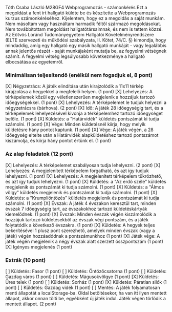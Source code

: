 Tóth Csaba László
M28GF4
Webprogramozás - számonkérés
Ezt a megoldást a fent írt hallgató küldte be és készítette a Webprogramozás kurzus számonkéréséhez.
Kijelentem, hogy ez a megoldás a saját munkám. Nem másoltam vagy használtam harmadik féltől 
származó megoldásokat. Nem továbbítottam megoldást hallgatótársaimnak, és nem is tettem közzé. 
Az Eötvös Loránd Tudományegyetem Hallgatói Követelményrendszere 
(ELTE szervezeti és működési szabályzata, II. Kötet, 74/C. §) kimondja, hogy mindaddig, 
amíg egy hallgató egy másik hallgató munkáját - vagy legalábbis annak jelentős részét - 
saját munkájaként mutatja be, az fegyelmi vétségnek számít. 
A fegyelmi vétség legsúlyosabb következménye a hallgató elbocsátása az egyetemről.

### Minimálisan teljesítendő (enélkül nem fogadjuk el, 8 pont)
[X] Négyzetrács: A játék elindítása után kirajzolódik a 11x11 térkép kirajzolása a hegyekkel a megfelelő helyen. (1 pont)
[X] Lehelyezés: A térképelemek közül egy véletlenszerűen megjelenik a hozzájuk tartozó időegységekkel. (1 pont)
[X] Lehelyezés: A térképelemet le tudjuk helyezni a négyzetrácsra (bárhova). (2 pont)
[X] Idő: A játék 28 időegységig tart, és a térképelemek lehelyezésével kivonja a térképelemhez tartozó időegységet belőle. (1 pont)
[X] Küldetés: a "Határvidék" küldetés pontszámát ki tudja számolni. (1 pont)
[X] Vége: Minden küldetésnél kiírja, hogy melyik küldetésre hány pontot kaptunk. (1 pont)
[X] Vége: A játék végén, a 28 időegység eltelte után a Határvidék alapküldetéshez tartozó pontszámot kiszámolja, és kiírja hány pontot értünk el. (1 pont)

### Az alap feladatok (12 pont)
[X] Lehelyezés: A térképelemet szabályosan tudja lehelyezni. (2 pont)
[X] Lehelyezés: A megjelenített térképelem forgatható, és azt így tudjuk lehelyezni. (1 pont)
[X] Lehelyezés: A megjelenített térképelem tükrözhető, és azt így tudjuk lehelyezni. (1 pont)
[X] Küldetés: a "Az erdő széle" küldetés megjelenik és pontszámát ki tudja számolni. (1 pont)
[X] Küldetés: a "Álmos völgy" küldetés megjelenik és pontszámát ki tudja számolni. (1 pont)
[X] Küldetés: a "Krumpliöntözés" küldetés megjelenik és pontszámát ki tudja számolni. (1 pont)
[X] Évszak: A játék 4 évszakon keresztül tart, minden évszak 7 időegységig tart, az évszakokhoz tartozó küldetéskártyák kiemelődnek. (1 pont)
[X] Évszak: Minden évszak végén kiszámolódik a hozzájuk tartozó küldetésekből az évszak végi pontszám, és a játék folytatódik a következő évszakra. (1 pont)
[X] Küldetés: A hegyek teljes bekerítésével 1 plusz pont szerezhető, amelyek minden évszak (vagy a játék) végén hozzáadódnak a pontszámunkhoz (1 pont)
[X] Játék vége: A játék végén megjelenik a négy évszak alatt szerzett összpontszám (1 pont)
[X] Igényes megjelenés (1 pont)

### Extrák (10 pont)
[ ] Küldetés: Fasor (1 pont)
[ ] Küldetés: Öntözőcsatorna (1 pont)
[ ] Küldetés: Gazdag város (1 pont)
[ ] Küldetés: Mágusokvölgye (1 pont)
[X] Küldetés: Üres telek (1 pont)
[ ] Küldetés: Sorház (1 pont)
[X] Küldetés: Páratlan silók (1 pont)
[ ] Küldetés: Gazdag vidék (1 pont)
[ ] Mentés: A játék folyamatosan menti állapotát a localStorage-ba. Oldal betöltésekor, ha van itt ilyen mentett állapot, akkor onnan tölti be, egyébként új játék indul. Játék végén törlődik a mentett állapot. (2 pont)